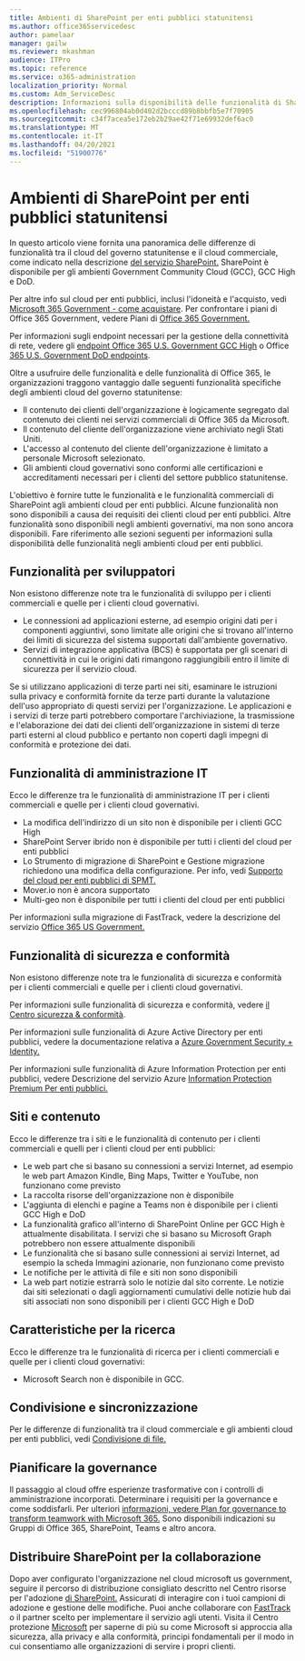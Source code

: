 ```yaml
---
title: Ambienti di SharePoint per enti pubblici statunitensi
ms.author: office365servicedesc
author: pamelaar
manager: gailw
ms.reviewer: mkashman
audience: ITPro
ms.topic: reference
ms.service: o365-administration
localization_priority: Normal
ms.custom: Adm_ServiceDesc
description: Informazioni sulla disponibilità delle funzionalità di SharePoint per i clienti del cloud per enti pubblici statunitensi.
ms.openlocfilehash: cec996804ab0d402d2bcccd89b8bbfb5e7f70905
ms.sourcegitcommit: c34f7acea5e172eb2b29ae42f71e69932def6ac0
ms.translationtype: MT
ms.contentlocale: it-IT
ms.lasthandoff: 04/20/2021
ms.locfileid: "51900776"
---
```

# <a name="sharepoint-for-us-government-environments"></a>Ambienti di SharePoint per enti pubblici statunitensi

In questo articolo viene fornita una panoramica delle differenze di funzionalità tra il cloud del governo statunitense e il cloud commerciale, come indicato nella descrizione [del servizio SharePoint.](../../sharepoint-online-service-description/sharepoint-online-service-description.md) SharePoint è disponibile per gli ambienti Government Community Cloud (GCC), GCC High e DoD. 

Per altre info sul cloud per enti pubblici, inclusi l'idoneità e l'acquisto, vedi [Microsoft 365 Government - come acquistare](./microsoft-365-government-how-to-buy.md). Per confrontare i piani di Office 365 Government, vedere Piani di [Office 365 Government.](https://www.microsoft.com/microsoft-365/government/compare-office-365-government-plans?rtc=1#EligibilityRequirements)

Per informazioni sugli endpoint necessari per la gestione della connettività di rete, vedere gli [endpoint Office 365 U.S. Government GCC High](/office365/enterprise/office-365-u-s-government-gcc-high-endpoints#sharepoint-online-and-onedrive-for-business) o Office [365 U.S. Government DoD endpoints](/office365/enterprise/office-365-u-s-government-dod-endpoints#sharepoint-online-and-onedrive-for-business).

Oltre a usufruire delle funzionalità e delle funzionalità di Office 365, le organizzazioni traggono vantaggio dalle seguenti funzionalità specifiche degli ambienti cloud del governo statunitense:

-   Il contenuto dei clienti dell'organizzazione è logicamente segregato dal contenuto dei clienti nei servizi commerciali di Office 365 da Microsoft.
-   Il contenuto del cliente dell'organizzazione viene archiviato negli Stati Uniti.
-   L'accesso al contenuto del cliente dell'organizzazione è limitato a personale Microsoft selezionato.
-   Gli ambienti cloud governativi sono conformi alle certificazioni e accreditamenti necessari per i clienti del settore pubblico statunitense.

L'obiettivo è fornire tutte le funzionalità e le funzionalità commerciali di SharePoint agli ambienti cloud per enti pubblici. Alcune funzionalità non sono disponibili a causa dei requisiti dei clienti cloud per enti pubblici. Altre funzionalità sono disponibili negli ambienti governativi, ma non sono ancora disponibili. Fare riferimento alle sezioni seguenti per informazioni sulla disponibilità delle funzionalità negli ambienti cloud per enti pubblici.

## <a name="developer-features"></a>Funzionalità per sviluppatori

Non esistono differenze note tra le funzionalità di sviluppo per i clienti commerciali e quelle per i clienti cloud governativi.

- Le connessioni ad applicazioni esterne, ad esempio origini dati per i componenti aggiuntivi, sono limitate alle origini che si trovano all'interno dei limiti di sicurezza del sistema supportati dall'ambiente governativo.
- Servizi di integrazione applicativa (BCS) è supportata per gli scenari di connettività in cui le origini dati rimangono raggiungibili entro il limite di sicurezza per il servizio cloud.

Se si utilizzano applicazioni di terze parti nei siti, esaminare le istruzioni sulla privacy e conformità fornite da terze parti durante la valutazione dell'uso appropriato di questi servizi per l'organizzazione. Le applicazioni e i servizi di terze parti potrebbero comportare l'archiviazione, la trasmissione e l'elaborazione dei dati dei clienti dell'organizzazione in sistemi di terze parti esterni al cloud pubblico e pertanto non coperti dagli impegni di conformità e protezione dei dati. 

## <a name="it-admin-features"></a>Funzionalità di amministrazione IT

Ecco le differenze tra le funzionalità di amministrazione IT per i clienti commerciali e quelle per i clienti cloud governativi.

- La modifica dell'indirizzo di un sito non è disponibile per i clienti GCC High
- SharePoint Server ibrido non è disponibile per tutti i clienti del cloud per enti pubblici
- Lo Strumento di migrazione di SharePoint e Gestione migrazione richiedono una modifica della configurazione. Per info, vedi [Supporto del cloud per enti pubblici di SPMT.](/sharepointmigration/spmt-install-issues#government-cloud-support)
- Mover.io non è ancora supportato
- Multi-geo non è disponibile per tutti i clienti del cloud per enti pubblici

Per informazioni sulla migrazione di FastTrack, vedere la descrizione del servizio [Office 365 US Government.](./office-365-us-government.md#data-migrations-performed-by-fasttrack)

## <a name="security-and-compliance-features"></a>Funzionalità di sicurezza e conformità

Non esistono differenze note tra le funzionalità di sicurezza e conformità per i clienti commerciali e quelle per i clienti cloud governativi.

Per informazioni sulle funzionalità di sicurezza e conformità, vedere [il Centro sicurezza & conformità](../office-365-securitycompliance-center.md).

Per informazioni sulle funzionalità di Azure Active Directory per enti pubblici, vedere la documentazione relativa a [Azure Government Security + Identity.](/azure/azure-government/documentation-government-services-securityandidentity#azure-active-directory) 

Per informazioni sulle funzionalità di Azure Information Protection per enti pubblici, vedere Descrizione del servizio Azure [Information Protection Premium Per enti pubblici.](/enterprise-mobility-security/solutions/ems-aip-premium-govt-service-description) 

## <a name="sites-and-content"></a>Siti e contenuto

Ecco le differenze tra i siti e le funzionalità di contenuto per i clienti commerciali e quelli per i clienti cloud per enti pubblici:

- Le web part che si basano su connessioni a servizi Internet, ad esempio le web part Amazon Kindle, Bing Maps, Twitter e YouTube, non funzionano come previsto
- La raccolta risorse dell'organizzazione non è disponibile
- L'aggiunta di elenchi e pagine a Teams non è disponibile per i clienti GCC High e DoD
- La funzionalità grafico all'interno di SharePoint Online per GCC High è attualmente disabilitata. I servizi che si basano su Microsoft Graph potrebbero non essere attualmente disponibili
- Le funzionalità che si basano sulle connessioni ai servizi Internet, ad esempio la scheda Immagini azionarie, non funzionano come previsto
- Le notifiche per le attività di file e siti non sono disponibili
- La web part notizie estrarrà solo le notizie dal sito corrente. Le notizie dai siti selezionati o dagli aggiornamenti cumulativi delle notizie hub dai siti associati non sono disponibili per i clienti GCC High e DoD

## <a name="search-features"></a>Caratteristiche per la ricerca

Ecco le differenze tra le funzionalità di ricerca per i clienti commerciali e quelle per i clienti cloud governativi:

- Microsoft Search non è disponibile in GCC.

## <a name="sharing-and-sync"></a>Condivisione e sincronizzazione

Per le differenze di funzionalità tra il cloud commerciale e gli ambienti cloud per enti pubblici, vedi [Condivisione di file.](./gcc-high-and-dod.md#file-sharing)

## <a name="plan-for-governance"></a>Pianificare la governance

Il passaggio al cloud offre esperienze trasformative con i controlli di amministrazione incorporati. Determinare i requisiti per la governance e come soddisfarli. Per ulteriori [informazioni, vedere Plan for governance to transform teamwork with Microsoft 365.](https://resources.techcommunity.microsoft.com/teamwork-governance/) Sono disponibili indicazioni su Gruppi di Office 365, SharePoint, Teams e altro ancora.

## <a name="deploy-sharepoint-for-collaboration"></a>Distribuire SharePoint per la collaborazione

Dopo aver configurato l'organizzazione nel cloud microsoft us government, seguire il percorso di distribuzione consigliato descritto nel Centro risorse per l'adozione [di SharePoint.](https://resources.techcommunity.microsoft.com/resources/SharePoint-adoption/) Assicurati di interagire con i tuoi campioni di adozione e gestione delle modifiche.
Puoi anche collaborare con [FastTrack](https://www.microsoft.com/fasttrack) o il partner scelto per implementare il servizio agli utenti.
Visita il Centro protezione [Microsoft](https://www.microsoft.com/trust-center) per saperne di più su come Microsoft si approccia alla sicurezza, alla privacy e alla conformità, principi fondamentali per il modo in cui consentiamo alle organizzazioni di servire i propri clienti.
